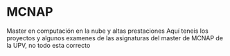 # MCNAP
Master en computación en la nube y altas prestaciones
Aquí teneis los proyectos y algunos examenes de las asignaturas del master de MCNAP de la UPV, no todo esta correcto
